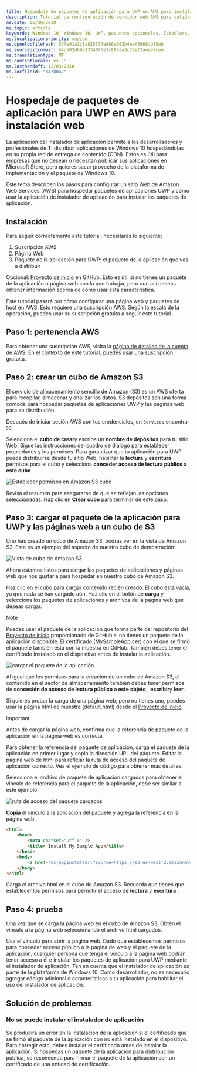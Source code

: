 ```yaml
---
title: Hospedaje de paquetes de aplicación para UWP en AWS para instalación web
description: Tutorial de configuración de servidor web AWS para validar la instalación de la aplicación a través de la aplicación de instalador de aplicación
ms.date: 05/30/2018
ms.topic: article
keywords: Windows 10, Windows 10, UWP, paquetes opcionales, Establece, AWS relacionadas con la instalación de prueba de instalador, AppInstaller, aplicación,
ms.localizationpriority: medium
ms.openlocfilehash: 53fe01a1c1a825377e886e042b4eef3868cbf5eb
ms.sourcegitcommit: b4c502d69a13340f6e3c887aa3c26ef2aeee9cee
ms.translationtype: MT
ms.contentlocale: es-ES
ms.lasthandoff: 12/03/2018
ms.locfileid: "8478042"
---
```

# <a name="hosting-uwp-app-packages-on-aws-for-web-install"></a>Hospedaje de paquetes de aplicación para UWP en AWS para instalación web

La aplicación del Instalador de aplicación permite a los desarrolladores y profesionales de TI distribuir aplicaciones de Windows 10 hospedándolas en su propia red de entrega de contenido (CDN). Estos es útil para empresas que no desean o necesitan publicar sus aplicaciones en Microsoft Store, pero quieres sacar provecho de la plataforma de implementación y el paquete de Windows 10.

Este tema describen los pasos para configurar un sitio Web de Amazon Web Services (AWS) para hospedar paquetes de aplicaciones UWP y cómo usar la aplicación de instalador de aplicación para instalar los paquetes de aplicación.

## <a name="setup"></a>Instalación

Para seguir correctamente este tutorial, necesitarás lo siguiente:
 
1. Suscripción AWS 
2. Página Web
3. Paquete de la aplicación para UWP: el paquete de la aplicación que vas a distribuir

Opcional: [Proyecto de inicio](https://github.com/AppInstaller/MySampleWebApp) en GitHub. Esto es útil si no tienes un paquete de la aplicación o página web con la que trabajar, pero aun así deseas obtener información acerca de cómo usar esta característica.

Este tutorial pasará por cómo configurar una página web y paquetes de host en AWS. Esto requiere una suscripción AWS. Según la escala de la operación, puedes usar su suscripción gratuita a seguir este tutorial. 

## <a name="step-1---aws-membership"></a>Paso 1: pertenencia AWS
Para obtener una suscripción AWS, visita la [página de detalles de la cuenta de AWS](https://aws.amazon.com/free/). En el contexto de este tutorial, puedes usar una suscripción gratuita.

## <a name="step-2---create-an-amazon-s3-bucket"></a>Paso 2: crear un cubo de Amazon S3

El servicio de almacenamiento sencillo de Amazon (S3) es un AWS oferta para recopilar, almacenar y analizar los datos. S3 depósitos son una forma cómoda para hospedar paquetes de aplicaciones UWP y las páginas web para su distribución. 

Después de iniciar sesión AWS con tus credenciales, en `Services` encontrar `S3`. 

Selecciona el **cubo de crear**y escribe un **nombre de depósitos** para tu sitio Web. Sigue las instrucciones del cuadro de diálogo para establecer propiedades y los permisos. Para garantizar que tu aplicación para UWP puede distribuirse desde tu sitio Web, habilitar la **lectura** y **escritura** permisos para el cubo y selecciona **conceder acceso de lectura público a este cubo**.

![Establecer permisos en Amazon S3 cubo](images/aws-permissions.png) 

Revisa el resumen para asegurarse de que se reflejan las opciones seleccionadas. Haz clic en **Crear cubo** para terminar de este paso. 

## <a name="step-3---upload-uwp-app-package-and-web-pages-to-an-s3-bucket"></a>Paso 3: cargar el paquete de la aplicación para UWP y las páginas web a un cubo de S3

Uno has creado un cubo de Amazon S3, podrás ver en la vista de Amazon S3. Este es un ejemplo del aspecto de nuestro cubo de demostración:

![Vista de cubo de Amazon S3](images/aws-post-create.png)

Ahora estamos listos para cargar los paquetes de aplicaciones y páginas web que nos gustaría para hospedar en nuestro cubo de Amazon S3. 

Haz clic en el cubo para cargar contenido recién creado. El cubo está vacía, ya que nada se han cargado aún. Haz clic en el botón de **carga** y selecciona los paquetes de aplicaciones y archivos de la página web que deseas cargar.

> [!NOTE]
> Puedes usar el paquete de la aplicación que forma parte del repositorio del [Proyecto de inicio](https://github.com/AppInstaller/MySampleWebApp) proporcionado de GitHub si no tienes un paquete de la aplicación disponible. El certificado (MySampleApp.cer) con el que se firmó el paquete también está con la muestra en GitHub. También debes tener el certificado instalado en el dispositivo antes de instalar la aplicación.

![cargar el paquete de la aplicación](images/aws-upload-package.png)

Al igual que los permisos para la creación de un cubo de Amazon S3, el contenido en el sector de almacenamiento también debes tener permisos de **concesión de acceso de lectura público a este objeto** , **escribir**y **leer**.

Si quieres probar la carga de una página web, pero no tienes uno, puedes usar la página html de muestra (default.html) desde el [Proyecto de inicio](https://github.com/AppInstaller/MySampleWebApp/blob/master/MySampleWebApp/default.html).

> [!IMPORTANT]
> Antes de cargar la página web, confirma que la referencia de paquete de la aplicación en la página web es correcta. 

Para obtener la referencia del paquete de aplicación, carga el paquete de la aplicación en primer lugar y copia la dirección URL del paquete. Editar la página web de html para reflejar la ruta de acceso del paquete de aplicación correcto. Vea el ejemplo de código para obtener más detalles. 

Selecciona el archivo de paquete de aplicación cargados para obtener el vínculo de referencia para el paquete de la aplicación, debe ser similar a este ejemplo:

![ruta de acceso del paquete cargados](images/aws-package-path.png)

**Copia** el vínculo a la aplicación del paquete y agrega la referencia en la página web. 

```html
<html>
    <head>
        <meta charset="utf-8" />
        <title> Install My Sample App</title>
    </head>
    <body>
        <a href="ms-appinstaller:?source=https://s3-us-west-2.amazonaws.com/appinstaller-aws-demo/MySampleApp.appxbundle"> Install My Sample App</a>
    </body>
</html>
```
Carga el archivo html en el cubo de Amazon S3. Recuerda que tienes que establecer los permisos para permitir el acceso de **lectura** y **escritura** .

## <a name="step-4---test"></a>Paso 4: prueba

Una vez que se carga la página web en el cubo de Amazon S3, Obtén el vínculo a la página web seleccionando el archivo html cargados.

Usa el vínculo para abrir la página web. Dado que establecemos permisos para conceder acceso público a la página de web y el paquete de la aplicación, cualquier persona que tenga el vínculo a la página web podrán tener acceso a él e instalar los paquetes de aplicación para UWP mediante el instalador de aplicación. Ten en cuenta que el instalador de aplicación es parte de la plataforma de Windows 10. Como desarrollador, no es necesario agregar código adicional o características a tu aplicación para habilitar el uso del instalador de aplicación. 

## <a name="troubleshooting"></a>Solución de problemas

### <a name="app-installer-fails-to-install"></a>No se puede instalar el instalador de aplicación 

Se producirá un error en la instalación de la aplicación si el certificado que se firmó el paquete de la aplicación con no está instalado en el dispositivo. Para corregir esto, debes instalar el certificado antes de instalar la aplicación. Si hospedas un paquete de la aplicación para distribución pública, se recomienda para firmar el paquete de la aplicación con un certificado de una entidad de certificación. 


